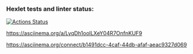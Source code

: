 ### Hexlet tests and linter status:
[![Actions Status](https://github.com/DmitryBalandin/frontend-project-44/actions/workflows/hexlet-check.yml/badge.svg)](https://github.com/DmitryBalandin/frontend-project-44/actions)

https://asciinema.org/a/LyqDh1oolLXeY04R7OnfnKUF9

https://asciinema.org/connect/b1491dcc-4caf-44db-afaf-aeac9327d069